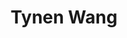 ---
title: Tynen Wang
layout: fellow
university: xx
programming-languages: xx
description: xxxx
interests: xx
---